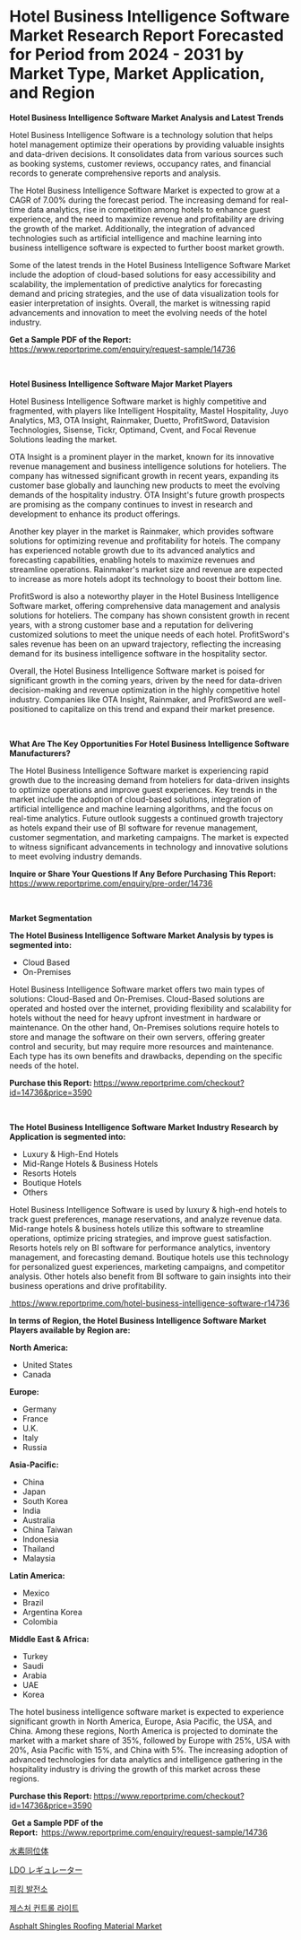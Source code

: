 <p><h1>Hotel Business Intelligence Software Market Research Report Forecasted for Period from 2024 -  2031 by Market Type, Market Application, and Region</h1></p><p><strong>Hotel Business Intelligence Software Market Analysis and Latest Trends</strong></p>
<p><p>Hotel Business Intelligence Software is a technology solution that helps hotel management optimize their operations by providing valuable insights and data-driven decisions. It consolidates data from various sources such as booking systems, customer reviews, occupancy rates, and financial records to generate comprehensive reports and analysis.</p><p>The Hotel Business Intelligence Software Market is expected to grow at a CAGR of 7.00% during the forecast period. The increasing demand for real-time data analytics, rise in competition among hotels to enhance guest experience, and the need to maximize revenue and profitability are driving the growth of the market. Additionally, the integration of advanced technologies such as artificial intelligence and machine learning into business intelligence software is expected to further boost market growth.</p><p>Some of the latest trends in the Hotel Business Intelligence Software Market include the adoption of cloud-based solutions for easy accessibility and scalability, the implementation of predictive analytics for forecasting demand and pricing strategies, and the use of data visualization tools for easier interpretation of insights. Overall, the market is witnessing rapid advancements and innovation to meet the evolving needs of the hotel industry.</p></p>
<p><strong>Get a Sample PDF of the Report:&nbsp;</strong> <a href="https://www.reportprime.com/enquiry/request-sample/14736">https://www.reportprime.com/enquiry/request-sample/14736</a></p>
<p>&nbsp;</p>
<p><strong>Hotel Business Intelligence Software Major Market Players</strong></p>
<p><p>Hotel Business Intelligence Software market is highly competitive and fragmented, with players like Intelligent Hospitality, Mastel Hospitality, Juyo Analytics, M3, OTA Insight, Rainmaker, Duetto, ProfitSword, Datavision Technologies, Sisense, Tickr, Optimand, Cvent, and Focal Revenue Solutions leading the market.</p><p>OTA Insight is a prominent player in the market, known for its innovative revenue management and business intelligence solutions for hoteliers. The company has witnessed significant growth in recent years, expanding its customer base globally and launching new products to meet the evolving demands of the hospitality industry. OTA Insight's future growth prospects are promising as the company continues to invest in research and development to enhance its product offerings.</p><p>Another key player in the market is Rainmaker, which provides software solutions for optimizing revenue and profitability for hotels. The company has experienced notable growth due to its advanced analytics and forecasting capabilities, enabling hotels to maximize revenues and streamline operations. Rainmaker's market size and revenue are expected to increase as more hotels adopt its technology to boost their bottom line.</p><p>ProfitSword is also a noteworthy player in the Hotel Business Intelligence Software market, offering comprehensive data management and analysis solutions for hoteliers. The company has shown consistent growth in recent years, with a strong customer base and a reputation for delivering customized solutions to meet the unique needs of each hotel. ProfitSword's sales revenue has been on an upward trajectory, reflecting the increasing demand for its business intelligence software in the hospitality sector.</p><p>Overall, the Hotel Business Intelligence Software market is poised for significant growth in the coming years, driven by the need for data-driven decision-making and revenue optimization in the highly competitive hotel industry. Companies like OTA Insight, Rainmaker, and ProfitSword are well-positioned to capitalize on this trend and expand their market presence.</p></p>
<p>&nbsp;</p>
<p><strong>What Are The Key Opportunities For Hotel Business Intelligence Software Manufacturers?</strong></p>
<p><p>The Hotel Business Intelligence Software market is experiencing rapid growth due to the increasing demand from hoteliers for data-driven insights to optimize operations and improve guest experiences. Key trends in the market include the adoption of cloud-based solutions, integration of artificial intelligence and machine learning algorithms, and the focus on real-time analytics. Future outlook suggests a continued growth trajectory as hotels expand their use of BI software for revenue management, customer segmentation, and marketing campaigns. The market is expected to witness significant advancements in technology and innovative solutions to meet evolving industry demands.</p></p>
<p><strong>Inquire or Share Your Questions If Any Before Purchasing This Report:</strong> <a href="https://www.reportprime.com/enquiry/pre-order/14736">https://www.reportprime.com/enquiry/pre-order/14736</a></p>
<p>&nbsp;</p>
<p><strong>Market Segmentation</strong></p>
<p><strong>The Hotel Business Intelligence Software Market Analysis by types is segmented into:</strong></p>
<p><ul><li>Cloud Based</li><li>On-Premises</li></ul></p>
<p><p>Hotel Business Intelligence Software market offers two main types of solutions: Cloud-Based and On-Premises. Cloud-Based solutions are operated and hosted over the internet, providing flexibility and scalability for hotels without the need for heavy upfront investment in hardware or maintenance. On the other hand, On-Premises solutions require hotels to store and manage the software on their own servers, offering greater control and security, but may require more resources and maintenance. Each type has its own benefits and drawbacks, depending on the specific needs of the hotel.</p></p>
<p><strong>Purchase this Report:&nbsp;</strong><a href="https://www.reportprime.com/checkout?id=14736&price=3590">https://www.reportprime.com/checkout?id=14736&price=3590</a></p>
<p>&nbsp;</p>
<p><strong>The Hotel Business Intelligence Software Market Industry Research by Application is segmented into:</strong></p>
<p><ul><li>Luxury & High-End Hotels</li><li>Mid-Range Hotels & Business Hotels</li><li>Resorts Hotels</li><li>Boutique Hotels</li><li>Others</li></ul></p>
<p><p>Hotel Business Intelligence Software is used by luxury & high-end hotels to track guest preferences, manage reservations, and analyze revenue data. Mid-range hotels & business hotels utilize this software to streamline operations, optimize pricing strategies, and improve guest satisfaction. Resorts hotels rely on BI software for performance analytics, inventory management, and forecasting demand. Boutique hotels use this technology for personalized guest experiences, marketing campaigns, and competitor analysis. Other hotels also benefit from BI software to gain insights into their business operations and drive profitability.</p></p>
<p><a href="https://www.reportprime.com/hotel-business-intelligence-software-r14736">&nbsp;https://www.reportprime.com/hotel-business-intelligence-software-r14736</a></p>
<p><strong>In terms of Region, the Hotel Business Intelligence Software Market Players available by Region are:</strong></p>
<p>
    <p> <strong> North America: </strong>
        <ul>
            <li>United States</li>
            <li>Canada</li>
        </ul>
        </p> 
    <p> <strong> Europe: </strong>
        <ul>
            <li>Germany</li>
            <li>France</li>
            <li>U.K.</li>
            <li>Italy</li>
            <li>Russia</li>
        </ul>
        </p> 
    <p> <strong> Asia-Pacific: </strong>
        <ul>
            <li>China</li>
            <li>Japan</li>
            <li>South Korea</li>
            <li>India</li>
            <li>Australia</li>
            <li>China Taiwan</li>
            <li>Indonesia</li>
            <li>Thailand</li>
            <li>Malaysia</li>
        </ul>
        </p> 
    <p> <strong> Latin America: </strong>
        <ul>
            <li>Mexico</li>
            <li>Brazil</li>
            <li>Argentina Korea</li>
            <li>Colombia</li>
        </ul>
        </p> 
    <p> <strong> Middle East & Africa: </strong>
        <ul>
            <li>Turkey</li>
            <li>Saudi</li>
            <li>Arabia</li>
            <li>UAE</li>
            <li>Korea</li>
        </ul>
    </p>
    </p>
<p><p>The hotel business intelligence software market is expected to experience significant growth in North America, Europe, Asia Pacific, the USA, and China. Among these regions, North America is projected to dominate the market with a market share of 35%, followed by Europe with 25%, USA with 20%, Asia Pacific with 15%, and China with 5%. The increasing adoption of advanced technologies for data analytics and intelligence gathering in the hospitality industry is driving the growth of this market across these regions.</p></p>
<p><strong>Purchase this Report: </strong><a href="https://www.reportprime.com/checkout?id=14736&price=3590">https://www.reportprime.com/checkout?id=14736&price=3590</a></p>
<p>&nbsp;<strong>Get a Sample PDF of the Report:&nbsp;&nbsp;</strong><a href="https://www.reportprime.com/enquiry/request-sample/14736">https://www.reportprime.com/enquiry/request-sample/14736</a></p>
<p><strong></strong></p>
<p><p><a href="https://medium.com/@nayelibosco2023/%E3%82%B0%E3%83%AD%E3%83%BC%E3%83%90%E3%83%AB%E6%B0%B4%E7%B4%A0%E5%90%8C%E4%BD%8D%E4%BD%93%E5%B8%82%E5%A0%B4%E3%81%AE%E3%82%B5%E3%82%A4%E3%82%BA%E3%81%A8%E3%82%B7%E3%82%A7%E3%82%A2%E5%88%86%E6%9E%90-%E8%A3%BD%E5%93%81%E3%82%BF%E3%82%A4%E3%83%97%E5%88%A5-%E3%82%A2%E3%83%97%E3%83%AA%E3%82%B1%E3%83%BC%E3%82%B7%E3%83%A7%E3%83%B3%E5%88%A5-%E5%9C%B0%E5%9F%9F%E5%88%A5-%E4%BA%88%E6%B8%AC-2024%E5%B9%B4-2031%E5%B9%B4-023ce31e8bcb">水素同位体</a></p><p><a href="https://medium.com/@jordymiller39/ldo%E3%83%AC%E3%82%AE%E3%83%A5%E3%83%AC%E3%83%BC%E3%82%BF%E5%B8%82%E5%A0%B4-2024%E5%B9%B4%E3%81%8B%E3%82%892031%E5%B9%B4%E3%81%BE%E3%81%A7%E3%81%AE%E3%82%B0%E3%83%AD%E3%83%BC%E3%83%90%E3%83%AB%E3%81%8A%E3%82%88%E3%81%B3%E5%9C%B0%E5%9F%9F%E5%88%A5%E5%88%86%E6%9E%90-2de261cca30a">LDO レギュレーター</a></p><p><a href="https://medium.com/@midge5687567/%ED%95%B5%EC%8B%AC-%EB%B0%9C%EC%A0%84%EC%86%8C-%EC%8B%9C%EC%9E%A5-%EB%8F%99%ED%96%A5-%ED%94%BC%ED%81%AC-%EB%B0%9C%EC%A0%84%EC%86%8C-%EC%8B%9C%EC%9E%A5-%ED%86%B5%EC%B0%B0%EA%B3%BC-%EC%98%88%EC%B8%A1-%EB%B6%84%EC%84%9D%EC%97%90-%EC%B4%88%EC%A0%90%EC%9D%84-%EB%A7%9E%EC%B6%94%EB%8B%A4-2024-2031-81680121ed4b">피킹 발전소</a></p><p><a href="https://medium.com/@jerrodhilll/%EC%A0%9C%EC%8A%A4%EC%B2%98-%EC%BB%A8%ED%8A%B8%EB%A1%A4-%EB%9D%BC%EC%9D%B4%ED%8A%B8-%EC%8B%9C%EC%9E%A5-%EB%B3%B4%EA%B3%A0%EC%84%9C-%EC%A0%9C%ED%92%88-%EC%9C%A0%ED%98%95-%EC%9C%A0%EB%A6%AC-%EC%86%8C%EC%9E%AC-%EC%9B%90%EB%8B%A8-%EC%86%8C%EC%9E%AC-%EA%B8%88%EC%86%8D-%EC%86%8C%EC%9E%AC-%EC%B5%9C%EC%A2%85-%EC%82%AC%EC%9A%A9%EC%B2%98-%EC%A3%BC%EA%B1%B0%EC%9A%A9-%EC%83%81%EC%9A%A9%EC%9A%A9-%EB%B0%8F-%EC%A7%80%EC%97%AD-2024-2031-51a2f3e01ec2">제스처 컨트롤 라이트</a></p><p><a href="https://medium.com/@neilrogers69/global-asphalt-shingles-roofing-material-market-size-is-expected-to-reach-at-a-cagr-of-8-9-e07e2eb0cdba">Asphalt Shingles Roofing Material Market</a></p></p>
